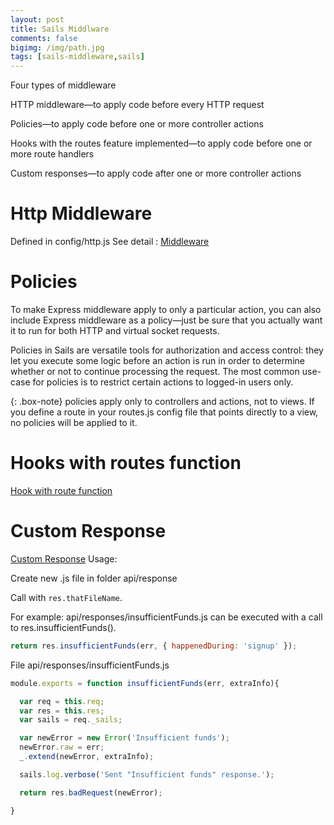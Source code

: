 ```yaml
---
layout: post
title: Sails Middlware
comments: false
bigimg: /img/path.jpg
tags: [sails-middleware,sails]
---
```

Four types of middleware

HTTP middleware—to apply code before every HTTP request

Policies—to apply code before one or more controller actions

Hooks with the routes feature implemented—to apply code before one or more route handlers

Custom responses—to apply code after one or more controller actions


# Http Middleware
Defined in config/http.js
See detail : [Middleware](https://sailsjs.com/documentation/concepts/middleware)

# Policies
To make Express middleware apply to only a particular action, you can also include Express middleware as a policy—just be sure that you actually want it to run for both HTTP and virtual socket requests.

Policies in Sails are versatile tools for authorization and access control: they let you execute some logic before an action is run in order to determine whether or not to continue processing the request. The most common use-case for policies is to restrict certain actions to logged-in users only.

{: .box-note}
policies apply only to controllers and actions, not to views. If you define a route in your routes.js config file that points directly to a view, no policies will be applied to it.

# Hooks with routes function
[Hook with route function](https://sailsjs.com/documentation/concepts/extending-sails/hooks/hook-specification/routes)
# Custom Response
[Custom Response](https://sailsjs.com/documentation/concepts/extending-sails/custom-responses)
Usage: 

Create new .js file in folder api/response

Call with `res.thatFileName`.

For example: api/responses/insufficientFunds.js can be executed with a call to res.insufficientFunds().

```javascript
return res.insufficientFunds(err, { happenedDuring: 'signup' });
```

File api/responses/insufficientFunds.js
```javascript
module.exports = function insufficientFunds(err, extraInfo){

  var req = this.req;
  var res = this.res;
  var sails = req._sails;

  var newError = new Error('Insufficient funds');
  newError.raw = err;
  _.extend(newError, extraInfo);

  sails.log.verbose('Sent "Insufficient funds" response.');

  return res.badRequest(newError);

}
```

